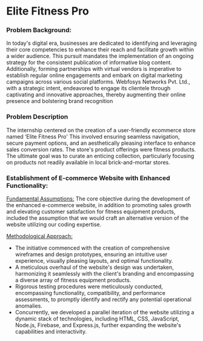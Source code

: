 <h1>Elite Fitness Pro</h1>

<h3>Problem  Background:</h3>
<p>
  In today's digital era, businesses are dedicated to identifying and leveraging their core competencies to enhance their reach and facilitate growth within a wider audience. This pursuit mandates the implementation of an ongoing strategy for the consistent publication of informative blog content. Additionally, forming partnerships with virtual vendors is imperative to establish regular online engagements and embark on digital marketing campaigns across various social platforms. Webfosys Networks Pvt. Ltd., with a strategic intent, endeavored to engage its clientele through captivating and innovative approaches, thereby augmenting their online presence and bolstering brand recognition
</p>

<h3>Problem Description</h3>
<p>The  internship  centered  on  the  creation  of  a  user-friendly  ecommerce  store  named  ‘Elite Fitness  Pro'  This  involved  ensuring  seamless  navigation,  secure  payment  options,  and  an aesthetically  pleasing  interface  to  enhance  sales  conversion  rates.  The  store's  product  offerings were  fitness  products.  The  ultimate  goal  was  to  curate  an  enticing  collection,  particularly focusing  on  products  not  readily  available  in  local  brick-and-mortar  stores.</p>

<h3>Establishment of E-commerce Website with Enhanced Functionality:</h3>
<p><u>Fundamental Assumptions:</u> The core objective during the development of the enhanced e-commerce website, in addition to promoting sales growth and elevating customer satisfaction for fitness equipment products, included the assumption that we would craft an alternative version of the website utilizing our coding expertise.</p>
<p><u>Methodological Approach:</u></p>
<ul>
  <li>The initiative commenced with the creation of comprehensive wireframes and design prototypes, ensuring an intuitive user experience, visually pleasing layouts, and optimal functionality.</li>
  <li>A meticulous overhaul of the website's design was undertaken, harmonizing it seamlessly with the client's branding and encompassing a diverse array of fitness equipment products.</li>
  <li>Rigorous testing procedures were meticulously conducted, encompassing functionality, compatibility, and performance assessments, to promptly identify and rectify any potential operational anomalies.</li>
  <li>Concurrently, we developed a parallel iteration of the website utilizing a dynamic stack of technologies, including HTML, CSS, JavaScript, Node.js, Firebase, and Express.js, further expanding the website's capabilities and interactivity.</li>
</ul>

